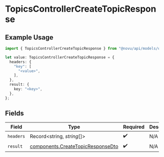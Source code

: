 # TopicsControllerCreateTopicResponse

## Example Usage

```typescript
import { TopicsControllerCreateTopicResponse } from "@novu/api/models/operations";

let value: TopicsControllerCreateTopicResponse = {
  headers: {
    "key": [
      "<value>",
    ],
  },
  result: {
    key: "<key>",
  },
};
```

## Fields

| Field                                                                                  | Type                                                                                   | Required                                                                               | Description                                                                            |
| -------------------------------------------------------------------------------------- | -------------------------------------------------------------------------------------- | -------------------------------------------------------------------------------------- | -------------------------------------------------------------------------------------- |
| `headers`                                                                              | Record<string, *string*[]>                                                             | :heavy_check_mark:                                                                     | N/A                                                                                    |
| `result`                                                                               | [components.CreateTopicResponseDto](../../models/components/createtopicresponsedto.md) | :heavy_check_mark:                                                                     | N/A                                                                                    |